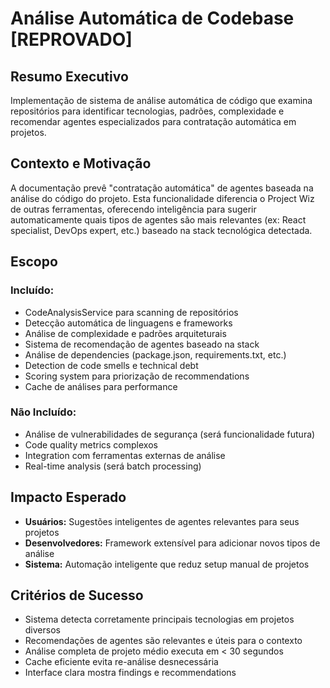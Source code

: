 # Análise Automática de Codebase [REPROVADO]

## Resumo Executivo

Implementação de sistema de análise automática de código que examina repositórios para identificar tecnologias, padrões, complexidade e recomendar agentes especializados para contratação automática em projetos.

## Contexto e Motivação

A documentação prevê "contratação automática" de agentes baseada na análise do código do projeto. Esta funcionalidade diferencia o Project Wiz de outras ferramentas, oferecendo inteligência para sugerir automaticamente quais tipos de agentes são mais relevantes (ex: React specialist, DevOps expert, etc.) baseado na stack tecnológica detectada.

## Escopo

### Incluído:

- CodeAnalysisService para scanning de repositórios
- Detecção automática de linguagens e frameworks
- Análise de complexidade e padrões arquiteturais
- Sistema de recomendação de agentes baseado na stack
- Análise de dependencies (package.json, requirements.txt, etc.)
- Detection de code smells e technical debt
- Scoring system para priorização de recommendations
- Cache de análises para performance

### Não Incluído:

- Análise de vulnerabilidades de segurança (será funcionalidade futura)
- Code quality metrics complexos
- Integration com ferramentas externas de análise
- Real-time analysis (será batch processing)

## Impacto Esperado

- **Usuários:** Sugestões inteligentes de agentes relevantes para seus projetos
- **Desenvolvedores:** Framework extensível para adicionar novos tipos de análise
- **Sistema:** Automação inteligente que reduz setup manual de projetos

## Critérios de Sucesso

- Sistema detecta corretamente principais tecnologias em projetos diversos
- Recomendações de agentes são relevantes e úteis para o contexto
- Análise completa de projeto médio executa em < 30 segundos
- Cache eficiente evita re-análise desnecessária
- Interface clara mostra findings e recommendations